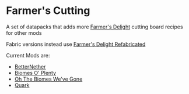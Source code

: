 # Farmer's Cutting
A set of datapacks that adds more [Farmer's Delight](https://modrinth.com/mod/farmers-delight) cutting board recipes for other mods

Fabric versions instead use [Farmer's Delight Refabricated](https://modrinth.com/mod/farmers-delight-refabricated)

Current Mods are:
- [BetterNether](betternether/README.md)
- [Biomes O' Plenty](biomesoplenty/README.md)
- [Oh The Biomes We've Gone](bwg/README.md)
- [Quark](quark/README.md)